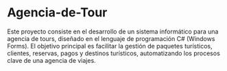 # Agencia-de-Tour
Este proyecto consiste en el desarrollo de un sistema informático para una agencia de tours, diseñado en el lenguaje de programación C# (Windows Forms). El objetivo principal es facilitar la gestión de paquetes turísticos, clientes, reservas, pagos y destinos turísticos, automatizando los procesos clave de una agencia de viajes.
